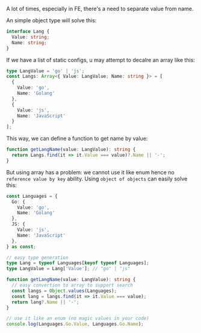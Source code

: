 A lot of times, especially in FE, there's a need to separate value from name.

An simple object type will solve this:

```typescript
interface Lang {
  Value: string;
  Name: string;
}
```

If we have a list of static configs, u may attempt to decalre an array like this:

```typescript
type LangValue = 'go' | 'js';
const Langs: Array<{ Value: LangValue; Name: string }> = [
  {
    Value: 'go',
    Name: 'Golang'
  },
  {
    Value: 'js',
    Name: 'JavaScript'
  }
];
```

This way, we can define a function to get name by value:

```typescript
function getLangName(value: LangValue): string {
  return Langs.find(it => it.Value === value)?.Name || '-';
}
```

But using array has a problem: we cannot use it like enum hence no `reference value by key` ability. Using `object of objects` can easily solve this:

```typescript
const Languages = {
  Go: {
    Value: 'go',
    Name: 'Golang'
  },
  JS: {
    Value: 'js',
    Name: 'JavaScript'
  },
} as const;

// easy type generation
type Lang = typeof Languages[keyof typeof Languages];
type LangValue = Lang['Value']; // "go" | "js"

function getLangName(value: LangValue): string {
  // easy convertion to array to support search
  const langs = Object.values(Languages);
  const lang = langs.find(it => it.Value === value);
  return lang?.Name || '-';
}

// use it like an enum (no magic values in your code)
console.log(Languages.Go.Value, Languages.Go.Name);
```

